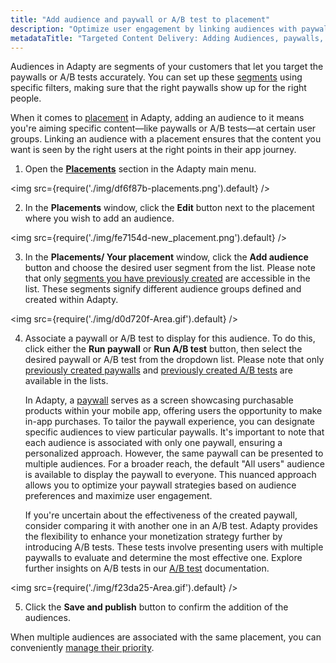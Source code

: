 ```yaml
---
title: "Add audience and paywall or A/B test to placement"
description: "Optimize user engagement by linking audiences with paywalls or A/B tests within Adapty placements, enabling personalized content delivery for specific user groups based on various filters. Learn how to enhance targeted content delivery and improve user experience"
metadataTitle: "Targeted Content Delivery: Adding Audiences, paywalls, and A/B tests to Placements in Adapty"
---
```


Audiences in Adapty are segments of your customers that let you target the paywalls or A/B tests accurately. You can set up these [segments](segments) using specific filters, making sure that the right paywalls show up for the right people.

When it comes to [placement](placements) in Adapty, adding an audience to it means you're aiming specific content—like paywalls or A/B tests—at certain user groups. Linking an audience with a placement ensures that the content you want is seen by the right users at the right points in their app journey.

1. Open the **[Placements](https://app.adapty.io/placements)** section in the Adapty main menu.

   
<img
  src={require('./img/df6f87b-placements.png').default}
/>




2. In the **Placements** window, click the **Edit** button next to the placement where you wish to add an audience.

   
<img
  src={require('./img/fe7154d-new_placement.png').default}
/>




3. In the **Placements/ Your placement** window, click the **Add audience** button and choose the desired user segment from the list. Please note that only [segments you have previously created](segments#creation) are accessible in the list. These segments signify different audience groups defined and created within Adapty.

   
<img
  src={require('./img/d0d720f-Area.gif').default}
/>




4. Associate a paywall or A/B test to display for this audience. To do this, click either the **Run paywall** or **Run A/B test** button, then select the desired paywall or A/B test from the dropdown list. Please note that only [previously created paywalls](paywalls#create-a-paywall) and [previously created A/B tests](ab-tests#creating-ab-test-from-ab-test-section) are available in the lists.

   In Adapty, a [paywall](paywalls) serves as a screen showcasing purchasable products within your mobile app, offering users the opportunity to make in-app purchases. To tailor the paywall experience, you can designate specific audiences to view particular paywalls. It's important to note that each audience is associated with only one paywall, ensuring a personalized approach. However, the same paywall can be presented to multiple audiences. For a broader reach, the default "All users" audience is available to display the paywall to everyone. This nuanced approach allows you to optimize your paywall strategies based on audience preferences and maximize user engagement.

   If you're uncertain about the effectiveness of the created paywall, consider comparing it with another one in an A/B test. Adapty provides the flexibility to enhance your monetization strategy further by introducing A/B tests. These tests involve presenting users with multiple paywalls to evaluate and determine the most effective one. Explore further insights on A/B tests in our [A/B test](ab-tests) documentation.

   
<img
  src={require('./img/f23da25-Area.gif').default}
/>




5. Click the **Save and publish** button to confirm the addition of the audiences.

When multiple audiences are associated with the same placement, you can conveniently [manage their priority](change-audience-priority).
